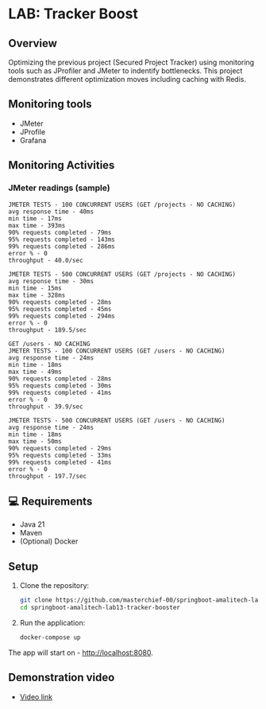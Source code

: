 # LAB: Tracker Boost
## Overview
Optimizing the previous project (Secured Project Tracker) using monitoring tools such as JProfiler and JMeter to indentify bottlenecks. This project demonstrates different optimization moves including caching with Redis.


## Monitoring tools
- JMeter
- JProfile
- Grafana

## Monitoring Activities
### JMeter readings (sample)
```
JMETER TESTS - 100 CONCURRENT USERS (GET /projects - NO CACHING)
avg response time - 40ms
min time - 17ms
max time - 393ms
90% requests completed - 79ms
95% requests completed - 143ms
99% requests completed - 286ms
error % - 0
throughput - 40.0/sec
```
```
JMETER TESTS - 500 CONCURRENT USERS (GET /projects - NO CACHING)
avg response time - 30ms
min time - 15ms
max time - 328ms
90% requests completed - 28ms
95% requests completed - 45ms
99% requests completed - 294ms
error % - 0
throughput - 189.5/sec
```
```
GET /users - NO CACHING
JMETER TESTS - 100 CONCURRENT USERS (GET /users - NO CACHING)
avg response time - 24ms
min time - 18ms
max time - 49ms
90% requests completed - 28ms
95% requests completed - 30ms
99% requests completed - 41ms
error % - 0
throughput - 39.9/sec
```
```
JMETER TESTS - 500 CONCURRENT USERS (GET /users - NO CACHING)
avg response time - 24ms
min time - 18ms
max time - 50ms
90% requests completed - 29ms
95% requests completed - 33ms
99% requests completed - 41ms
error % - 0
throughput - 197.7/sec
```

## 💻 Requirements
- Java 21
- Maven
- (Optional) Docker

## Setup

1. Clone the repository:
   ```sh
   git clone https://github.com/masterchief-00/springboot-amalitech-lab13-tracker-boost
   cd springboot-amalitech-lab13-tracker-booster
   ```

2. Run the application:
   ```sh
   docker-compose up   
   ```

The app will start on - [http://localhost:8080](http://localhost:8080).

## Demonstration video
- [Video link](https://drive.google.com/file/d/1fd0QO_wSHk572xd-olRFTwvMzx85_Sl3/view?usp=sharing)
